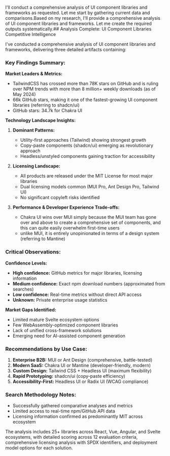 I'll conduct a comprehensive analysis of UI component libraries and frameworks as requested. Let me start by gathering current data and comparisons.Based on my research, I'll provide a comprehensive analysis of UI component libraries and frameworks. Let me create the required outputs systematically.## Analysis Complete: UI Component Libraries Competitive Intelligence

I've conducted a comprehensive analysis of UI component libraries and frameworks, delivering three detailed artifacts containing:

### Key Findings Summary:

**Market Leaders & Metrics:**
- TailwindCSS has crossed more than 78K stars on GitHub and is ruling over NPM trends with more than 8 million+ weekly downloads (as of May 2024)
- 66k GitHub stars, making it one of the fastest-growing UI component libraries (referring to shadcn/ui)
- GitHub stars: 34.7k for Chakra UI

**Technology Landscape Insights:**

1. **Dominant Patterns:**
   - Utility-first approaches (Tailwind) showing strongest growth
   - Copy-paste components (shadcn/ui) emerging as revolutionary approach
   - Headless/unstyled components gaining traction for accessibility

2. **Licensing Landscape:**
   - All products are released under the MIT License for most major libraries
   - Dual licensing models common (MUI Pro, Ant Design Pro, Tailwind UI)
   - No significant copyleft risks identified

3. **Performance & Developer Experience Trade-offs:**
   - Chakra UI wins over MUI simply because the MUI team has gone over and above to create a comprehensive set of components, and this can quite easily overwhelm first-time users
   - unlike MUI, it is entirely unopinionated in terms of a design system (referring to Mantine)

### Critical Observations:

**Confidence Levels:**
- **High confidence:** GitHub metrics for major libraries, licensing information
- **Medium confidence:** Exact npm download numbers (approximated from searches)
- **Low confidence:** Real-time metrics without direct API access
- **Unknown:** Private enterprise usage statistics

**Market Gaps Identified:**
- Limited mature Svelte ecosystem options
- Few WebAssembly-optimized component libraries
- Lack of unified cross-framework solutions
- Emerging need for AI-assisted component generation

### Recommendations by Use Case:

1. **Enterprise B2B:** MUI or Ant Design (comprehensive, battle-tested)
2. **Modern SaaS:** Chakra UI or Mantine (developer-friendly, modern)
3. **Custom Design:** Tailwind CSS + Headless UI (maximum flexibility)
4. **Rapid Prototyping:** shadcn/ui (copy-paste efficiency)
5. **Accessibility-First:** Headless UI or Radix UI (WCAG compliance)

### Search Methodology Notes:
- Successfully gathered comparative analyses and metrics
- Limited access to real-time npm/GitHub API data
- Licensing information confirmed as predominantly MIT across ecosystem

The analysis includes 25+ libraries across React, Vue, Angular, and Svelte ecosystems, with detailed scoring across 12 evaluation criteria, comprehensive licensing analysis with SPDX identifiers, and deployment model options for each solution.